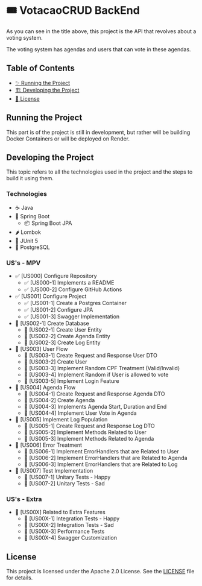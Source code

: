 # 🎟️ VotacaoCRUD BackEnd

As you can see in the title above, this project is the API that revolves about a voting system.

The voting system has agendas and users that can vote in these agendas.

## Table of Contents
- [✨ Running the Project](#running-the-project)
- [🏗️ Developing the Project](#developing-the-project)
- [📄 License](#license)

## Running the Project

This part is of the project is still in development, but rather will be building Docker Containers or will be deployed on Render.

## Developing the Project

This topic refers to all the technologies used in the project and the steps to build it using them.

### Technologies

- ☕ Java
- 🍃 Spring Boot
    - 📦 Spring Boot JPA
- 🌶️ Lombok
- 🧪 JUnit 5
- 🐘 PostgreSQL

### US's - MPV

- ✅ [US000] Configure Repository
  - ✅ [US000-1] Implements a README
  - ✅ [US000-2] Configure GitHub Actions
- ✅ [US001] Configure Project
  - ✅ [US001-1] Create a Postgres Container
  - ✅ [US001-2] Configure JPA
  - ✅ [US001-3] Swagger Implementation
- 🚧 [US002-1] Create Database
  - 🚧 [US002-1] Create User Entity
  - 🚧 [US002-2] Create Agenda Entity
  - 🚧 [US002-3] Create Log Entity
- 🚧 [US003] User Flow
  - 🚧 [US003-1] Create Request and Response User DTO  
  - 🚧 [US003-2] Create User
  - 🚧 [US003-3] Implement Random CPF Treatment (Valid/Invalid)
  - 🚧 [US003-4] Implement Random if User is allowed to vote
  - 🚧 [US003-5] Implement Login Feature
- 🚧 [US004] Agenda Flow
  - 🚧 [US004-1] Create Request and Response Agenda DTO 
  - 🚧 [US004-2] Create Agenda
  - 🚧 [US004-3] Implements Agenda Start, Duration and End
  - 🚧 [US004-4] Implement User Vote in Agenda
- 🚧 [US005] Implement Log Population
  - 🚧 [US005-1] Create Request and Response Log DTO 
  - 🚧 [US005-2] Implement Methods Related to User
  - 🚧 [US005-3] Implement Methods Related to Agenda
- 🚧 [US006] Error Treatment
  - 🚧 [US006-1] Implement ErrorHandlers that are Related to User
  - 🚧 [US006-2] Implement ErrorHandlers that are Related to Agenda
  - 🚧 [US006-3] Implement ErrorHandlers that are Related to Log
- 🚧 [US007] Test Implementation
  - 🚧 [US007-1] Unitary Tests - Happy
  - 🚧 [US007-2] Unitary Tests - Sad

### US's - Extra

- 🚧 [US00X] Related to Extra Features
  - 🚧 [US00X-1] Integration Tests - Happy
  - 🚧 [US00X-2] Integration Tests - Sad
  - 🚧 [US00X-3] Performance Tests 
  - 🚧 [US00X-4] Swagger Customization


## License
This project is licensed under the Apache 2.0 License. See the [LICENSE](LICENSE) file for details.
